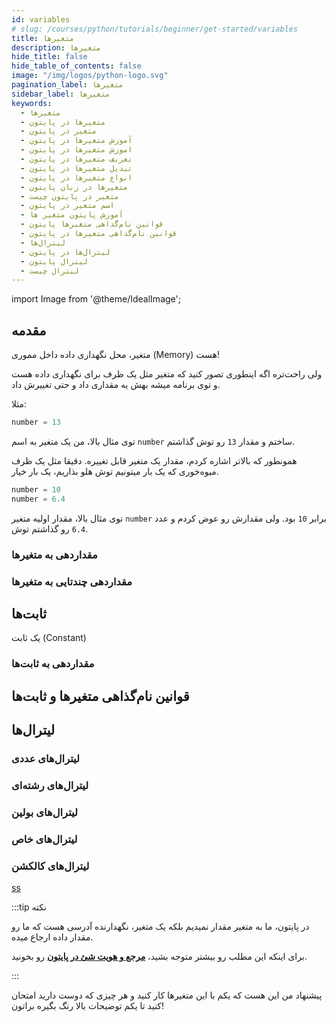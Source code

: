 ```yaml
---
id: variables
# slug: /courses/python/tutorials/beginner/get-started/variables
title: متغیرها
description: متغیرها
hide_title: false
hide_table_of_contents: false
image: "/img/logos/python-logo.svg"
pagination_label: متغیرها
sidebar_label: متغیرها
keywords:
  - متغیرها
  - متغیرها در پایتون
  - متغیر در پایتون
  - آموزش متغیرها در پایتون
  - اموزش متغیرها در پایتون
  - تعریف متغیرها در پایتون
  - تبدیل متغیرها در پایتون
  - انواع متغیرها در پایتون
  - متغیرها در زبان پایتون
  - متغیر در پایتون چیست
  - اسم متغیر در پایتون
  - آموزش پایتون متغیر ها
  - قوانین نام‌گذاهی متغیرها پایتون
  - قوانین نام‌گذاهی متغیرها در پایتون
  - لیترال‌ها
  - لیترال‌ها در پایتون
  - لیترال پایتون
  - لیترال چیست
---
```


import Image from '@theme/IdealImage';

[object_reference_and_identity]: /blog/object-reference-and-identity

## **مقدمه**

متغیر، محل نگهداری داده داخل مموری (Memory) هست!

ولی راحت‌تره اگه اینطوری تصور کنید که متغیر مثل یک ظرف برای نگهداری داده هست و توی برنامه میشه بهش یه مقداری داد و حتی تغییرش داد.

مثلا:

```python title="Python"
number = 13
```

توی مثال بالا، من یک متغیر به اسم ‍`number` ساختم و مقدار `13` رو توش گذاشتم.

همونطور که بالاتر اشاره کردم، مقدار یک متغیر قابل تغییره. دقیقا مثل یک ظرف میوه‌خوری که یک بار میتونیم توش هلو بذاریم، یک بار خیار.

```python title="Python"
number = 10
number = 6.4
```

توی مثال بالا، مقدار اولیه متغیر `number` برابر `10` بود. ولی مقدارش رو عوض کردم و عدد `6.4` رو گذاشتم توش.

### مقداردهی به متغیرها

### مقداردهی چندتایی به متغیرها

## **ثابت‌ها**

یک ثابت (Constant)

### مقداردهی به ثابت‌ها

## **قوانین نام‌گذاهی متغیرها و ثابت‌ها**

## **لیترال‌ها**

### لیترال‌های عددی

### لیترال‌های رشته‌ای

### لیترال‌های بولین

### لیترال‌های خاص

### لیترال‌های کالکشن

[ss][object_reference_and_identity]

:::tip نکته



در پایتون، ما به متغیر مقدار نمیدیم بلکه یک متغیر، نگهدارنده آدرسی هست که ما رو مقدار داده ارجاع میده.

برای اینکه این مطلب رو بیشتر متوجه بشید، [**مرجع و هویت شئ در پایتون**][object_reference_and_identity] رو بخونید.

:::

پیشنهاد من این هست که یکم با این متغیرها کار کنید و هر چیزی که دوست دارید امتحان کنید تا یکم توضیحات بالا رنگ بگیره براتون!
